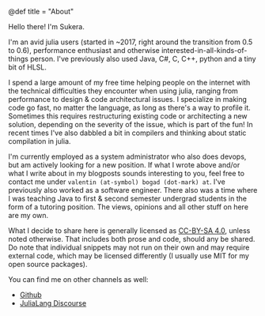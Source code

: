@def title = "About"

Hello there! I'm Sukera.

I'm an avid julia users (started in ~2017, right around the transition from 0.5 to 0.6), performance enthusiast and otherwise interested-in-all-kinds-of-things person.
I've previously also used Java, C#, C, C++, python and a tiny bit of HLSL.

I spend a large amount of my free time helping people on the internet with the technical difficulties they encounter when using
julia, ranging from performance to design & code architectural issues. I specialize in making code go fast, no matter the language,
as long as there's a way to profile it. Sometimes this requires restructuring existing code or architecting a new solution, depending
on the severity of the issue, which is part of the fun! In recent times I've also dabbled a bit in compilers and thinking about
static compilation in julia.

I'm currently employed as a system administrator who also does devops, but am actively looking for a new position. If what I wrote above
and/or what I write about in my blogposts sounds interesting to you, feel free to contact me under `valentin (at-symbol) bogad (dot-mark) at`.
I've previously also worked as a software engineer. There also was a time where I was teaching Java to first & second semester undergrad
students in the form of a tutoring position. The views, opinions and all other stuff on here are my own.

What I decide to share here is generally licensed as [CC-BY-SA 4.0](http://creativecommons.org/licenses/by-sa/4.0/), unless noted otherwise.
That includes both prose and code, should any be shared. Do note that individual snippets may not run on their own and may require external
code, which may be licensed differently (I usually use MIT for my open source packages).

You can find me on other channels as well:

 * [Github](https://github.com/Seelengrab)
 * [JuliaLang Discourse](https://discourse.julialang.org/u/sukera/summary)
